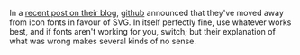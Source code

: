 In a [recent post on their blog](https://github.com/blog/2112-delivering-octicons-with-svg), [github](github.com) announced that  they've moved away from icon fonts in favour of SVG. In itself perfectly fine, use whatever works best, and if fonts aren't working for you, switch; but their explanation of what was wrong makes several kinds of no sense.